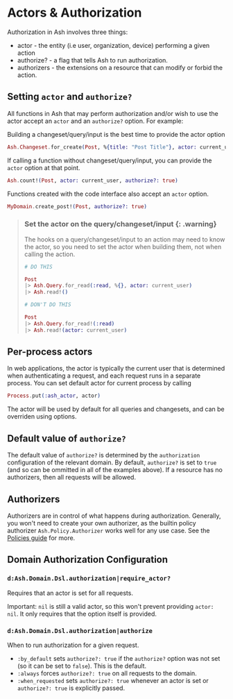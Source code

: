 # Actors & Authorization

Authorization in Ash involves three things:

* actor - the entity (i.e user, organization, device) performing a given action
* authorize? - a flag that tells Ash to run authorization.
* authorizers - the extensions on a resource that can modify or forbid the action.

## Setting `actor` and `authorize?`

All functions in Ash that may perform authorization and/or wish to use the actor accept an `actor` and an `authorize?` option. For example:

Building a changeset/query/input is the best time to provide the actor option

```elixir
Ash.Changeset.for_create(Post, %{title: "Post Title"}, actor: current_user, authorize?: true)
```

If calling a function without changeset/query/input, you can provide the `actor` option at that point.

```elixir
Ash.count!(Post, actor: current_user, authorize?: true)
```

Functions created with the code interface also accept an `actor` option.

```elixir
MyDomain.create_post!(Post, authorize?: true)
```

> ### Set the actor on the query/changeset/input {: .warning}
> The hooks on a query/changeset/input to an action may need to know the actor, so you
> need to set the actor when building them, not when calling the action.
> ```elixir
> # DO THIS
>
> Post
> |> Ash.Query.for_read(:read, %{}, actor: current_user)
> |> Ash.read!()
>
> # DON'T DO THIS
>
> Post
> |> Ash.Query.for_read!(:read)
> |> Ash.read!(actor: current_user)
> ```

## Per-process actors

In web applications, the actor is typically the current user that is determined when authenticating a request,
and each request runs in a separate process. You can set default actor for current process by calling

```elixir
Process.put(:ash_actor, actor)
```

The actor will be used by default for all queries and changesets, and can be overriden using options.


## Default value of `authorize?`

The default value of `authorize?` is determined by the `authorization` configuration of the relevant domain. By default, `authorize?` is set to `true` (and so can be ommitted in all of the examples above). If a resource has no authorizers, then all requests will be allowed.

## Authorizers

Authorizers are in control of what happens during authorization. Generally, you won't need to create your own authorizer, as the builtin policy authorizer `Ash.Policy.Authorizer` works well for any use case. See the [Policies guide](documentation/topics/security/policies.md) for more.

## Domain Authorization Configuration

### `d:Ash.Domain.Dsl.authorization|require_actor?`

Requires that an actor is set for all requests.

Important: `nil` is still a valid actor, so this won't prevent providing `actor: nil`. It only requires that the option itself is provided.

### `d:Ash.Domain.Dsl.authorization|authorize`

When to run authorization for a given request.

- `:by_default` sets `authorize?: true` if the `authorize?` option was not set (so it can be set to `false`). This is the default.
- `:always` forces `authorize?: true` on all requests to the domain.
- `:when_requested` sets `authorize?: true` whenever an actor is set or `authorize?: true` is explicitly passed.

